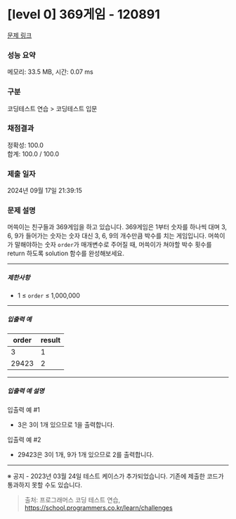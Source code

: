 # [level 0] 369게임 - 120891 

[문제 링크](https://school.programmers.co.kr/learn/courses/30/lessons/120891) 

### 성능 요약

메모리: 33.5 MB, 시간: 0.07 ms

### 구분

코딩테스트 연습 > 코딩테스트 입문

### 채점결과

정확성: 100.0<br/>합계: 100.0 / 100.0

### 제출 일자

2024년 09월 17일 21:39:15

### 문제 설명

<p>머쓱이는 친구들과 369게임을 하고 있습니다. 369게임은 1부터 숫자를 하나씩 대며 3, 6, 9가 들어가는 숫자는 숫자 대신 3, 6, 9의 개수만큼 박수를 치는 게임입니다. 머쓱이가 말해야하는 숫자 <code>order</code>가 매개변수로 주어질 때, 머쓱이가 쳐야할 박수 횟수를 return 하도록 solution 함수를 완성해보세요.</p>

<hr>

<h5>제한사항</h5>

<ul>
<li>1 ≤ <code>order</code> ≤ 1,000,000</li>
</ul>

<hr>

<h5>입출력 예</h5>
<table class="table">
        <thead><tr>
<th>order</th>
<th>result</th>
</tr>
</thead>
        <tbody><tr>
<td>3</td>
<td>1</td>
</tr>
<tr>
<td>29423</td>
<td>2</td>
</tr>
</tbody>
      </table>
<hr>

<h5>입출력 예 설명</h5>

<p>입출력 예 #1</p>

<ul>
<li>3은 3이 1개 있으므로 1을 출력합니다.</li>
</ul>

<p>입출력 예 #2</p>

<ul>
<li>29423은 3이 1개, 9가 1개 있으므로 2를 출력합니다.</li>
</ul>

<hr>

<p>※ 공지 - 2023년 03월 24일 테스트 케이스가 추가되었습니다. 기존에 제출한 코드가 통과하지 못할 수도 있습니다.</p>


> 출처: 프로그래머스 코딩 테스트 연습, https://school.programmers.co.kr/learn/challenges